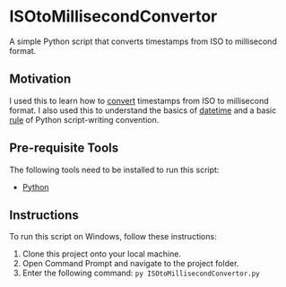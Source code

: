 # ISOtoMillisecondConvertor
A simple Python script that converts timestamps from ISO to millisecond format.


## Motivation

I used this to learn how to [convert](https://stackoverflow.com/questions/60442518/python-3-convert-iso-8601-to-milliseconds/60443033#60443033) timestamps from ISO to millisecond format. I also used this to understand the basics of [datetime](https://docs.python.org/3/library/datetime.html) and a basic [rule](https://www.youtube.com/watch?v=g_wlZ9IhbTs) of Python script-writing convention.


## Pre-requisite Tools

The following tools need to be installed to run this script:
- [Python](https://www.python.org/downloads/)


## Instructions

To run this script on Windows, follow these instructions:
1. Clone this project onto your local machine.
2. Open Command Prompt and navigate to the project folder.
3. Enter the following command: `py ISOtoMillisecondConvertor.py`
